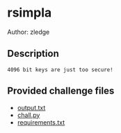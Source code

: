 # rsimpla
Author: zledge
## Description
```
4096 bit keys are just too secure!

```
## Provided challenge files
* [output.txt](output.txt)
* [chall.py](chall.py)
* [requirements.txt](requirements.txt)
